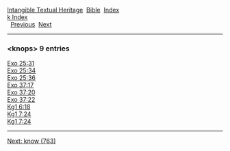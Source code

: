 [Intangible Textual Heritage](../../index)  [Bible](../index) 
[Index](index)   
[k Index](_k_)  
  [Previous](c06532)  [Next](c06534) 

------------------------------------------------------------------------

### &lt;knops&gt; 9 entries

[Exo 25:31](../kjv/exo025.htm#031)  
[Exo 25:34](../kjv/exo025.htm#034)  
[Exo 25:36](../kjv/exo025.htm#036)  
[Exo 37:17](../kjv/exo037.htm#017)  
[Exo 37:20](../kjv/exo037.htm#020)  
[Exo 37:22](../kjv/exo037.htm#022)  
[Kg1 6:18](../kjv/kg1006.htm#018)  
[Kg1 7:24](../kjv/kg1007.htm#024)  
[Kg1 7:24](../kjv/kg1007.htm#024)  

------------------------------------------------------------------------

[Next: know (763)](c06534)
